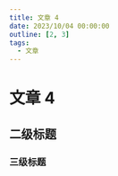 ```yaml
---
title: 文章 4
date: 2023/10/04 00:00:00
outline: [2, 3]
tags: 
  - 文章
---
```


# 文章 4

## 二级标题

### 三级标题